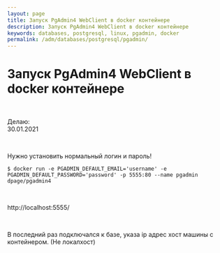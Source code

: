 ```yaml
---
layout: page
title: Запуск PgAdmin4 WebClient в docker контейнере
description: Запуск PgAdmin4 WebClient в docker контейнере
keywords: databases, postgresql, linux, pgadmin, docker
permalink: /adm/databases/postgresql/pgadmin/
---
```


# Запуск PgAdmin4 WebClient в docker контейнере

<br/>

Делаю:  
30.01.2021

<br/>

Нужно установить нормальный логин и пароль!

```
$ docker run -e PGADMIN_DEFAULT_EMAIL='username' -e PGADMIN_DEFAULT_PASSWORD='password' -p 5555:80 --name pgadmin dpage/pgadmin4
```

<br/>

http://localhost:5555/

<br/>

В последний раз подключался к базе, указа ip адрес хост машины с контейнером. (Не локалхост)
